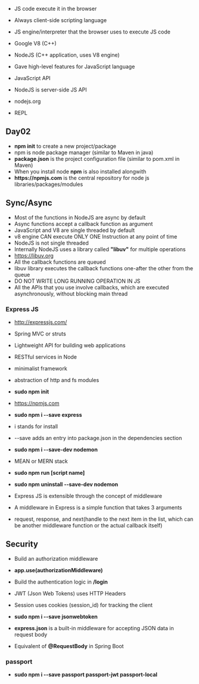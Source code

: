 * JS code execute it in the browser
* Always client-side scripting language

* JS engine/interpreter that the browser uses to execute JS code
* Google V8 (C++)
* NodeJS (C++ application, uses V8 engine)
* Gave high-level features for JavaScript language
* JavaScript API
* NodeJS is server-side JS API

* nodejs.org
* REPL

## Day02

* __npm init__ to create a new project/package
* npm is node package manager (similar to Maven in java)
* __package.json__ is the project configuration file (similar to pom.xml in Maven)
* When you install node __npm__ is also installed alongwith
* __https://npmjs.com__ is the central repository for node js libraries/packages/modules 


## Sync/Async

* Most of the functions in NodeJS are async by default
* Async functions accept a callback function as argument
* JavaScript and V8 are single threaded by default
* v8 engine CAN execute ONLY ONE Instruction at any point of time
* NodeJS is not single threaded
* Internally NodeJS uses a library called __"libuv"__ for multiple operations
* https://libuv.org
* All the callback functions are queued
* libuv library executes the callback functions one-after the other from the queue
* DO NOT WRITE LONG RUNNING OPERATION IN JS
* All the APIs that you use involve callbacks, which are executed asynchronously, without blocking main thread

### Express JS
* http://expressjs.com/ 
* Spring MVC or struts
* Lightweight API for building web applications
* RESTful services in Node
* minimalist framework
* abstraction of http and fs modules
* __sudo npm init__
* https://npmjs.com
* __sudo npm i --save express__
* i stands for install
* --save adds an entry into package.json in the dependencies section

* __sudo npm i --save-dev nodemon__
* MEAN or MERN stack
* __sudo npm run [script name]__

* __sudo npm uninstall --save-dev nodemon__

* Express JS is extensible through the concept of middleware
* A middleware in Express is a simple function that takes 3 arguments
* request, response, and next(handle to the next item in the list, which can be another middleware function or the actual callback itself)

## Security

* Build an authorization middleware
* __app.use(authorizationMiddleware)__



* Build the authentication logic in __/login__

* JWT (Json Web Tokens) uses HTTP Headers
* Session uses cookies (session_id) for tracking the client
* __sudo npm i --save jsonwebtoken__
* __express.json__ is a built-in middleware for accepting JSON data in request body
* Equivalent of __@RequestBody__ in Spring Boot

### passport

* __sudo npm i --save passport passport-jwt passport-local__

